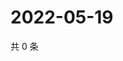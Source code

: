 # 2022-05-19

共 0 条

<!-- BEGIN WEIBO -->
<!-- 最后更新时间 Thu May 19 2022 12:28:22 GMT+0800 (China Standard Time) -->

<!-- END WEIBO -->
